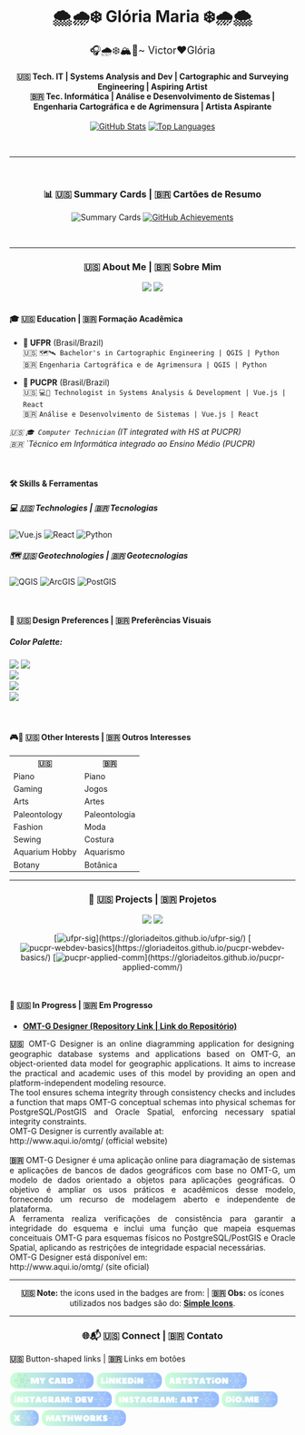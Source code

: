 <!-- Header Bilingual -->
<div align="center">
  <h1>🌨️🌧️❄️ Glória Maria ❄️🌧️🌨️</h1>
  <p style="font-size: 18px; margin: 0;">🎧🌧️❄️🏔️🌲~ Victor❤️Glória</p>

  <h4>🇺🇸 Tech. IT | Systems Analysis and Dev | Cartographic and Surveying Engineering | Aspiring Artist <br> 🇧🇷 Tec. Informática | Análise e Desenvolvimento de Sistemas | Engenharia Cartográfica e de Agrimensura | Artista Aspirante</h4>
  
  [![GitHub Stats](https://github-readme-stats.vercel.app/api?username=gloriadeitos&show_icons=true&theme=buefy&title_color=6D6875&icon_color=B8E3FF&bg_color=FAFAFA)](https://github.com/gloriadeitos)
  [![Top Languages](https://github-readme-stats.vercel.app/api/top-langs/?username=gloriadeitos&layout=compact&theme=buefy&title_color=6D6875&bg_color=FAFAFA&include_all_commits=true)](https://github.com/gloriadeitos)

  <br>
</div>

---

<div align="center">
  <br>
    <h3><b>📊 🇺🇸 Summary Cards | 🇧🇷 Cartões de Resumo </b></h3>
  
  ![Summary Cards](https://github-profile-summary-cards.vercel.app/api/cards/profile-details?username=gloriadeitos&theme=default)
  [![GitHub Achievements](https://github-profile-trophy.vercel.app/?username=gloriadeitos&theme=default&row=1&column=7&title_color=6D6875&icon_color=B8E3FF&bg_color=FAFAFA)](https://github.com/ryo-ma/github-profile-trophy)
  
  <br>
</div>

---

<div align="center">
  <h3><b>🇺🇸 About Me | 🇧🇷 Sobre Mim </b></h3>
  <img src="https://img.shields.io/badge/EN--US-FFD6E8?style=flat-square&logo=google-translate&logoColor=white" height="24">
  <img src="https://img.shields.io/badge/PT--BR-B8E3FF?style=flat-square&logo=google-translate&logoColor=white" height="24">
</div>

<br>

#### 🎓 🇺🇸 Education | 🇧🇷 Formação Acadêmica

- **🏦 UFPR** (Brasil/Brazil)<br>
  🇺🇸 `🗺️🛰️ Bachelor's in Cartographic Engineering | QGIS | Python`<br>
  🇧🇷 `Engenharia Cartográfica e de Agrimensura | QGIS | Python`

- **💒 PUCPR** (Brasil/Brazil)<br>
  🇺🇸 `💻🐙 Technologist in Systems Analysis & Development | Vue.js | React`<br>
  🇧🇷 `Análise e Desenvolvimento de Sistemas | Vue.js | React`

*🇺🇸 `🎓 Computer Technician` (IT integrated with HS at PUCPR)*<br>
*🇧🇷 `Técnico em Informática integrado ao Ensino Médio (PUCPR)*

<br>

#### 🛠️ Skills & Ferramentas
##### 💻 🇺🇸 Technologies | 🇧🇷 Tecnologias
![Vue.js](https://img.shields.io/badge/-Vue.js-B8E3FF?style=flat-square&logo=vuedotjs&logoColor=white)
![React](https://img.shields.io/badge/-React-DAF2E6?style=flat-square&logo=react&logoColor=6D6875)
![Python](https://img.shields.io/badge/-Python-FFF3B0?style=flat-square&logo=python&logoColor=6D6875)

##### 🗺️ 🇺🇸 Geotechnologies | 🇧🇷 Geotecnologias
![QGIS](https://img.shields.io/badge/-QGIS-DAF2E6?style=flat-square&logo=qgis&logoColor=white)
![ArcGIS](https://img.shields.io/badge/-ArcGIS%20Online-FFD6E8?style=flat-square&logo=esri&logoColor=white)
![PostGIS](https://img.shields.io/badge/-PostGIS/PostgreSQL-FFF3B0?style=flat-square&logo=postgresql&logoColor=6D6875)

<br>

#### 🎨 🇺🇸 **Design Preferences** | 🇧🇷 **Preferências Visuais**
##### Color Palette:
![](https://img.shields.io/badge/Cloud_Blue_:_B8E3FF-B8E3FF?style=flat-square) 
![](https://img.shields.io/badge/Powder_Blue_:_D1EDFF-D1EDFF?style=flat-square)  
![](https://img.shields.io/badge/Water_Green_:_DAF2E6-DAF2E6?style=flat-square)  
![](https://img.shields.io/badge/Yolk_Yellow_:_FFF3B0-FFF3B0?style=flat-square)  
![](https://img.shields.io/badge/Cotton_Pink_:_FFD6E8-FFD6E8?style=flat-square)

<br>

<div>
  <h4><b>🎮🎹 🇺🇸 Other Interests | 🇧🇷 Outros Interesses</b></h4>
  <table>
    <tr>
      <th>🇺🇸</th>
      <th>🇧🇷</th>
    </tr>
    <tr>
      <td>Piano</td>
      <td>Piano</td>
    </tr>
    <tr>
      <td>Gaming</td>
      <td>Jogos</td>
    </tr>
    <tr>
      <td>Arts</td>
      <td>Artes</td>
    </tr>
    <tr>
      <td>Paleontology</td>
      <td>Paleontologia</td>
    </tr>
    <tr>
      <td>Fashion</td>
      <td>Moda</td>
    </tr>
    <tr>
      <td>Sewing</td>
      <td>Costura</td>
    </tr>
    <tr>
      <td>Aquarium Hobby</td>
      <td>Aquarismo</td>
    </tr>
    <tr>
      <td>Botany</td>
      <td>Botânica</td>
    </tr>
  </table>
</div>

--- 

<div align="center">
  <h3><b>🌟 🇺🇸 Projects | 🇧🇷 Projetos</b></h3>
  <img src="https://img.shields.io/badge/EN--US-FFD6E8?style=flat-square&logo=google-translate&logoColor=white" height="24">
  <img src="https://img.shields.io/badge/PT--BR-B8E3FF?style=flat-square&logo=google-translate&logoColor=white" height="24">

  <br>

  [![ufpr-sig](https://img.shields.io/badge/|_WebGIS_for_SDG_11_Analysis_in_Curitiba--PR_(December_2024)-B8E3FF?style=flat-square&logo=openstreetmap&logoColor=black)](https://gloriadeitos.github.io/ufpr-sig/)
  [![pucpr-webdev-basics](https://img.shields.io/badge/|_Basic_full--stack_web_application_with_CRUD_(December_2024)-B8E3FF?style=flat-square&logo=databricks&logoColor=black)](https://gloriadeitos.github.io/pucpr-webdev-basics/)
  [![pucpr-applied-comm](https://img.shields.io/badge/|_Basic_front--end_website_built_with_HTML,_CSS,_and_JavaScript_(July_2024)-d1edff?style=flat-square&logo=spacex&logoColor=black)](https://gloriadeitos.github.io/pucpr-applied-comm/)
</div>

<br>

#### 📌 🇺🇸 In Progress | 🇧🇷 Em Progresso  

-  **[OMT-G Designer (Repository Link | Link do Repositório)](https://github.com/gloriadeitos/omtg-designer)**

<div align="justify">
  <b>🇺🇸</b> OMT-G Designer is an online diagramming application for designing geographic database systems and applications based on OMT-G, an object-oriented data model for geographic applications. It aims to increase the practical and academic uses of this model by providing an open and platform-independent modeling resource.<br>  
  The tool ensures schema integrity through consistency checks and includes a function that maps OMT-G conceptual schemas into physical schemas for PostgreSQL/PostGIS and Oracle Spatial, enforcing necessary spatial integrity constraints.<br> 
  OMT-G Designer is currently available at:<br>
  http://www.aqui.io/omtg/ (official website)
  <br><br>
  <b>🇧🇷</b> OMT-G Designer é uma aplicação online para diagramação de sistemas e aplicações de bancos de dados geográficos com base no OMT-G, um modelo de dados orientado a objetos para aplicações geográficas. O objetivo é ampliar os usos práticos e acadêmicos desse modelo, fornecendo um recurso de modelagem aberto e independente de plataforma.<br>  
  A ferramenta realiza verificações de consistência para garantir a integridade do esquema e inclui uma função que mapeia esquemas conceituais OMT-G para esquemas físicos no PostgreSQL/PostGIS e Oracle Spatial, aplicando as restrições de integridade espacial necessárias.<br>
  OMT-G Designer está disponível em:<br>
  http://www.aqui.io/omtg/ (site oficial)
</div>

---

<div align="center">
  <p><b>🇺🇸 Note:</b> the icons used in the badges are from: | <b>🇧🇷 Obs:</b> os ícones utilizados nos badges são do: <a href="https://simpleicons.org/" target="_blank"><b>Simple Icons</b></a>.</p>
</div>

---

<div align="center">
  <h3><b>🌐📬 🇺🇸 Connect | 🇧🇷 Contato</b></h3>
</div>

<div>
  <p><b>🇺🇸</b> Button-shaped links | <b>🇧🇷 </b> Links em botões</p>
</div>

<a href="https://gloriadeitos.carrd.co/" target="_blank"><img src="https://github.com/gloriadeitos/gloriadeitos/blob/main/icon/my_card.png" height="30"></a>
<a href="https://www.linkedin.com/in/gloriadeitos/" target="_blank"><img src="https://github.com/gloriadeitos/gloriadeitos/blob/main/icon/linkedin.png" height="30"></a>
<a href="https://www.artstation.com/gloriadeitos" target="_blank"><img src="https://github.com/gloriadeitos/gloriadeitos/blob/main/icon/artstation.png" height="30"></a>
<a href="https://www.instagram.com/gloriadeitos_dev/" target="_blank"><img src="https://github.com/gloriadeitos/gloriadeitos/blob/main/icon/instagram_dev.png" height="30"></a>
<a href="https://www.instagram.com/gloriadeitos/" target="_blank"><img src="https://github.com/gloriadeitos/gloriadeitos/blob/main/icon/instagram_art.png" height="30"></a>
<a href="https://www.dio.me/users/alvugy" target="_blank"><img src="https://github.com/gloriadeitos/gloriadeitos/blob/main/icon/dio_me.png" height="30"></a>
<a href="https://x.com/gloriadeitos" target="_blank"><img src="https://github.com/gloriadeitos/gloriadeitos/blob/main/icon/x.png" height="30"></a>
<a href="https://www.mathworks.com/matlabcentral/profile/authors/35309206" target="_blank"><img src="https://github.com/gloriadeitos/gloriadeitos/blob/main/icon/mathworks.png" height="30"></a>
